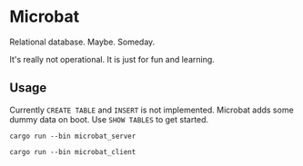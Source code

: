 # Microbat

Relational database. Maybe. Someday.

It's really not operational. It is just for fun and learning.

## Usage

Currently `CREATE TABLE` and `INSERT` is not implemented. Microbat adds some dummy data on boot. Use `SHOW TABLES` to get started.

```
cargo run --bin microbat_server
```

```
cargo run --bin microbat_client
```
